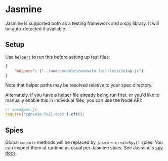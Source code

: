 # Jasmine

Jasmine is supported both as a testing framework and a spy library.
It will be auto-detected if available.

## Setup

Use [`helpers`](https://jasmine.github.io/setup/nodejs.html#configuration) to run this before setting up test files:

```json
{
	"helpers": ["../node_modules/console-fail-test/setup.js"]
}
```

Note that helper paths may be resolved relative to your spec directory.

Alternately, if you have a helper file already being run first, or you'd like to manually enable this in individual files, you can use the Node API:

```js
// someSpec.js
require("console-fail-test").cft();
```

## Spies

Global `console` methods will be replaced by `jasmine.createSpy()` spies.
You can inspect them at runtime as usual per Jasmine spies.
See Jasmine's [spy docs](https://jasmine.github.io/2.0/introduction.html#section-Spies).
